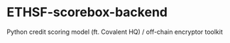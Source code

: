 # ETHSF-scorebox-backend
Python credit scoring model (ft. Covalent HQ) / off-chain encryptor toolkit
